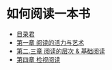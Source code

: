 # 如何阅读一本书
- [目录君](README.md)
- [第一章 阅读的活力与艺术](001.md)
- [第二.三章 阅读的层次 & 基础阅读](002.md)
- [第四章 检视阅读](003.md)



